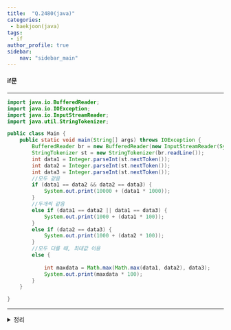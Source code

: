 ```yaml
---
title:  "Q.2480(java)"
categories:
 - baekjoon(java) 
tags: 
 - if  
author_profile: true
sidebar:
    nav: "sidebar_main"  
---
```

#### if문

* * *
~~~java
import java.io.BufferedReader;
import java.io.IOException;
import java.io.InputStreamReader;
import java.util.StringTokenizer;

public class Main {
    public static void main(String[] args) throws IOException {
        BufferedReader br = new BufferedReader(new InputStreamReader(System.in));
        StringTokenizer st = new StringTokenizer(br.readLine());
        int data1 = Integer.parseInt(st.nextToken());
        int data2 = Integer.parseInt(st.nextToken());
        int data3 = Integer.parseInt(st.nextToken());
        //모두 같음
        if (data1 == data2 && data2 == data3) {
            System.out.print(10000 + (data1 * 1000));
        }
        //두개씩 같음 
        else if (data1 == data2 || data1 == data3) {
            System.out.print(1000 + (data1 * 100));
        } 
        else if (data2 == data3) {
            System.out.print(1000 + (data2 * 100));
        }
        //모두 다를 때, 최대값 이용 
        else {
            
            int maxdata = Math.max(Math.max(data1, data2), data3);
            System.out.print(maxdata * 100);
        }
    }

}
~~~
*****
<details>
<summary>정리</summary>
<span style="color:gray">
- BufferedReader 문자열, Integer.parseInt 형변환<br>
- StringTokenizer <br>
- Math.max(a,b) 최대값 뽑기
</span>
</details>